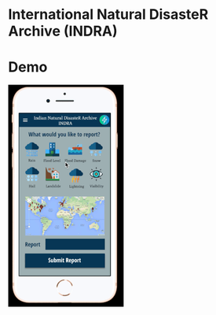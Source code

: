 # International Natural DisasteR Archive (INDRA)

# Demo

<img src="./figures/indra_wireframe_v1.gif"/>

